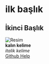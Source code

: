 # ilk başlık
## İkinci Başlık
![Resim](#)<br/>
**kalın kelime** <br/>
*italik kelime* <br/>
[Github Help](https://docs.github.com/en/get-started/writing-on-github/getting-started-with-writing-and-formatting-on-github/basic-writing-and-formatting-syntax)

